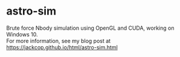 # astro-sim

Brute force Nbody simulation using OpenGL and CUDA, working on Windows 10.  
For more information, see my blog post at https://jackcop.github.io/html/astro-sim.html
